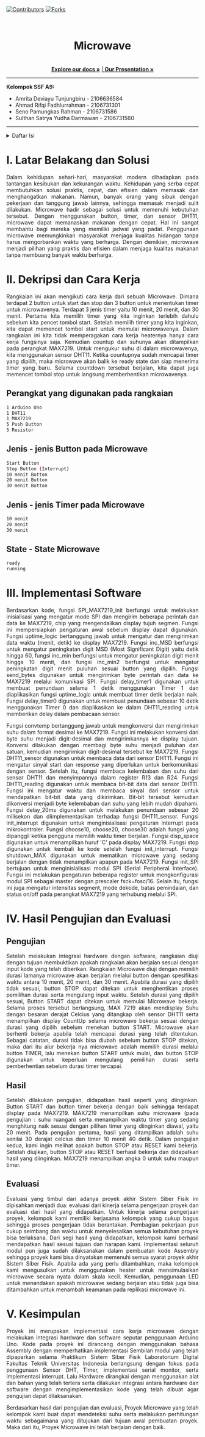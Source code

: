 [![Contributors][contributors-shield]][contributors-url]
[![Forks][forks-shield]][forks-url]

<!-- PROJECT LOGO -->
<br />
<div align="center">

  <h1 align="center">Microwave</h1>

  <p align="center">
    <br />
    <a href="https://docs.google.com/document/d/1hm8Lt8FwRerWbpJ2OE97XsNa6cO3VT7M3mVZjngSqH8/edit?usp=sharing"><strong>Explore our docs »</strong></a>
    <a href=""> | </a>
    <a href="https://www.canva.com/design/DAFjFzc3Epw/BtCf_STqrOJoeX49x1hR0A/edit?utm_content=DAFjFzc3Epw&utm_campaign=designshare&utm_medium=link2&utm_source=sharebutton"><strong>Our Presentation »</strong></a>
    <br />
  </p>
</div>

___
**Kelompok SSF A9:**
+ Amrita Deviayu Tunjungbiru	- 2106636584
+ Ahmad Rifqi Fadhlurrahman - 2106731301
+ Seno Pamungkas Rahman - 2106731586
+ Sulthan Satrya Yudha Darmawan - 2106731560
___

<!-- TABLE OF CONTENTS -->
<details>
  <summary>Daftar Isi</summary>
  <ol>
    <li><a href="#latar-belakang">Latar Belakang</a></li>
    <li><a href="#dekripsi-dan-cara-kerja">Dekripsi dan Cara Kerja</a></li>
    <li><a href="#perangkat-yang-digunakan-pada-rangkaian">Perangkat yang digunakan pada rangkaian</a></li>
    <li><a href="#jenis---jenis-button-pada-microwave">Jenis - jenis Button pada Microwave</a></li>
    <li><a href="#jenis---jenis-timer-pada-microwave">Jenis - jenis Timer pada Microwave</a></li>
    <li><a href="#state---state-microwave">State - State Microwave</a></li>
  </ol>
</details>

# I. Latar Belakang dan Solusi
<p align="justify">Dalam kehidupan sehari-hari, masyarakat modern dihadapkan pada tantangan kesibukan dan kekurangan waktu. Kehidupan yang serba cepat membutuhkan solusi praktis, cepat, dan efisien dalam memasak dan menghangatkan makanan. Namun, banyak orang yang sibuk dengan pekerjaan dan tanggung jawab lainnya, sehingga memasak menjadi sulit dilakukan. Microwave hadir sebagai solusi untuk memenuhi kebutuhan tersebut. Dengan menggunakan button, timer, dan sensor DHT11, microwave dapat memanaskan makanan dengan cepat. Hal ini sangat membantu bagi mereka yang memiliki jadwal yang padat. Penggunaan microwave memungkinkan masyarakat menjaga kualitas hidangan tanpa harus mengorbankan waktu yang berharga. Dengan demikian, microwave menjadi pilihan yang praktis dan efisien dalam menjaga kualitas makanan tanpa membuang banyak waktu berharga. 
</p>



# II. Dekripsi dan Cara Kerja
<p align="justify">Rangkaian ini akan mengikuti cara kerja dari sebuah Microwave. Dimana terdapat 2 button untuk start dan stop dan 3 button untuk menentukan timer untuk microwavenya. Terdapat 3 jenis timer yaitu 10 menit, 20 menit, dan 30 menit. Pertama kita memilih timer yang kita inginkan terlebih dahulu sebelum kita pencet tombol start. Setelah memilih timer yang kita inginkan, kita dapat memencet tombol start untuk memulai microwavenya. Dalam rangkaian ini kita tidak memperagakan cara kerja heaternya hanya cara kerja fungsinya saja. Kemudian countup dan suhunya akan ditampilkan pada perangkat MAX7219. Untuk mengukur suhu di dalam microwavenya, kita menggunakan sensor DHT11. Ketika countupnya sudah mencapai timer yang dipilih, maka microwave akan balik ke ready state dan siap menerima timer yang baru. Selama countdown tersebut berjalan, kita dapat juga memencet tombol stop untuk langsung memberhentikan microwavenya. 
</p>

 
## Perangkat yang digunakan pada rangkaian
```bash
1 Arduino Uno
1 DHT11
1 MAX7219
5 Push Button
5 Resistor
``` 

## Jenis - jenis Button pada Microwave
```bash
Start Button
Stop Button (Interrupt)
10 menit Button
20 menit Button
30 menit Button
```

## Jenis - jenis Timer pada Microwave
```bash
10 menit
20 menit
30 menit
```

## State - State Microwave
```bash
ready
running
```

# III. Implementasi Software
<p align="justify"> Berdasarkan kode, fungsi SPI_MAX7219_init berfungsi untuk melakukan inisialisasi yang mengatur mode SPI dan mengirim beberapa perintah dan data ke MAX7219, chip yang mengendalikan display tujuh segmen. Fungsi ini mempersiapkan pengaturan awal sebelum display dapat digunakan. Fungsi uptime_logic bertanggung jawab untuk mengatur dan mengirimkan data waktu (menit, detik) ke display MAX7219. Fungsi inc_MSD berfungsi untuk mengatur peningkatan digit MSD (Most Significant Digit) yaitu detik hingga 60, fungsi inc_min berfungsi untuk mengatur peningkatan digit menit hingga 10 menit, dan fungsi inc_min2 berfungsi untuk mengatur peningkatan digit menit puluhan sesuai button yang dipilih. Fungsi send_bytes digunakan untuk mengirimkan byte perintah dan data ke MAX7219 melalui komunikasi SPI. Fungsi delay_timer1 digunakan untuk membuat penundaan selama 1 detik menggunakan Timer 1 dan diaplikasikan fungsi uptime_logic untuk membuat timer detik berjalan naik. Fungsi delay_timer0 digunakan untuk membuat penundaan sebesar 10 detik menggunakan Timer 0 dan diaplikasikan ke dalam DHT11_reading untuk memberikan delay dalam pembacaan sensor. </p>
  
<p align="justify"> Fungsi convtemp bertanggung jawab untuk mengkonversi dan mengirimkan suhu dalam format desimal ke MAX7219. Fungsi ini melakukan konversi dari byte suhu menjadi digit-desimal dan mengirimkannya ke display tujuan. Konversi dilakukan dengan membagi byte suhu menjadi puluhan dan satuan, kemudian mengirimkan digit-desimal tersebut ke MAX7219. Fungsi DHT11_sensor digunakan untuk membaca data dari sensor DHT11. Fungsi ini mengatur sinyal start dan response yang diperlukan untuk berkomunikasi dengan sensor. Setelah itu, fungsi membaca kelembaban dan suhu dari sensor DHT11 dan menyimpannya dalam register R13 dan R24. Fungsi DHT11_reading digunakan untuk membaca bit-bit data dari sensor DHT11. Fungsi ini mengatur waktu dan membaca sinyal dari sensor untuk mendapatkan bit-bit data yang dikirimkan. Bit-bit tersebut kemudian dikonversi menjadi byte kelembaban dan suhu yang lebih mudah dipahami. Fungsi delay_20ms digunakan untuk melakukan penundaan sebesar 20 milisekon dan diimplementasikan terhadap fungsi DHT11_sensor. Fungsi init_interrupt digunakan untuk menginisialisasi pengaturan interrupt pada mikrokontroler. Fungsi choose10, choose20, choose30 adalah fungsi yang dipanggil ketika pengguna memilih waktu timer berjalan. Fungsi disp_space digunakan untuk menampilkan huruf 'C' pada display MAX7219. Fungsi stop digunakan untuk kembali ke kode setelah fungsi init_interrupt. Fungsi shutdown_MAX digunakan untuk mematikan microwave yang sedang berjalan dengan tidak menampilkan apapun pada MAX7219. Fungsi init_SPI bertujuan untuk menginisialisasi modul SPI (Serial Peripheral Interface). Fungsi ini melakukan pengaturan beberapa register untuk mengkonfigurasi modul SPI sebagai master dengan prescaler fsck=fosc/16. Selain itu, fungsi ini juga mengatur intensitas segment, mode dekode, batas pemindaian, dan status on/off pada perangkat MAX7219 yang terhubung melalui SPI. </p>

# IV. Hasil Pengujian dan Evaluasi
## Pengujian
<p align="justify"> Setelah melakukan integrasi hardware dengan software, rangkaian diuji dengan tujuan membuktikan apakah rangkaian akan berjalan sesuai dengan input kode yang telah diberikan. Rangkaian Microwave diuji dengan memilih durasi lamanya microwave akan berjalan melalui button dengan spesifikasi waktu antara 10 menit, 20 menit, dan 30 menit. Apabila durasi yang dipilih tidak sesuai, button STOP dapat ditekan untuk menghentikan proses pemilihan durasi serta mengulang input waktu. Setelah durasi yang dipilih sesuai, Button START dapat ditekan untuk memulai Microwave bekerja. Selama proses tersebut berlangsung, MAX 7219 akan mendisplay Suhu dengan besaran derajat Celcius yang ditangkap oleh sensor DHT11 serta menampilkan display CountUp selama microwave bekerja sesuai dengan durasi yang dipilih sebelum menekan button START. Microwave akan berhenti bekerja apabila telah mencapai durasi yang telah ditentukan. Sebagai catatan, durasi tidak bisa diubah sebelum button STOP ditekan, maka dari itu alur bekerja nya microwave adalah memilih durasi melalui button TIMER, lalu menekan button START untuk mulai, dan button STOP digunakan untuk keperluan mengulang pemilihan durasi serta pemberhentian sebelum durasi timer tercapai.
</p>

## Hasil
<p align="justify">
Setelah dilakukan pengujian, didapatkan hasil seperti yang diinginkan. Button START dan button timer bekerja dengan baik sehingga terdapat display pada MAX7219. MAX7219 menampilkan suhu microwave (pada pengujian : suhu ruangan) serta menampilkan waktu timer yang sedang menghitung naik sesuai dengan pilihan timer yang diinginkan diawal, yaitu 20 menit. Pada pengujian pertama, hasil yang ditampilkan adalah suhu senilai 30 derajat celcius dan timer 10 menit 40 detik. Dalam pengujian kedua, kami ingin melihat apakah button STOP atau RESET kami bekerja. Setelah diujikan, button STOP atau RESET berhasil bekerja dan didapatkan hasil yang diinginkan. MAX7219 menampilkan angka 0 untuk suhu maupun timer.
</p>

## Evaluasi
<p align="justify">
Evaluasi yang timbul dari adanya proyek akhir Sistem Siber Fisik ini dipisahkan menjadi dua: evaluasi dari kinerja selama pengerjaan proyek dan evaluasi dari hasil yang didapatkan. Untuk kinerja selama pengerjaan proyek, kelompok kami memiliki kerjasama kelompok yang cukup bagus sehingga proses pengerjaan tidak berantakan. Pembagian pekerjaan pun cukup seimbang dan waktu untuk menyelesaikan semua kebutuhan proyek bisa terlaksana. Dari segi hasil yang didapatkan, kelompok kami berhasil mendapatkan hasil sesuai tujuan dan harapan kami. Implementasi seluruh modul pun juga sudah dilaksanakan dalam pembuatan kode Assembly sehingga proyek kami bisa dinyatakan memenuhi semua syarat proyek akhir Sistem Siber Fisik. Apabila ada yang perlu ditambahkan, maka kelompok kami mengusulkan untuk menggunakan heater untuk mensimulasikan microwave secara nyata dalam skala kecil. Kemudian, penggunaan LED untuk menandakan apakah microwave sedang berjalan atau tidak juga bisa ditambahkan untuk menambah keamanan pada replikasi microwave ini.
</p>

# V. Kesimpulan
<p align="justify"> Proyek ini merupakan implementasi cara kerja microwave dengan melakukan integrasi hardware dan software seputar penggunaan Arduino Uno. Kode pada proyek ini dirancang dengan menggunakan bahasa Assembly dengan memperhatikan implementasi Sembilan modul yang telah dipaparkan selama Praktikum Sistem Siber Fisik Laboratorium Digital Fakultas Teknik Universitas Indonesia berlangsung dengan fokus pada penggunaan Sensor DHT, Timer, implementasi serial monitor, serta implementasi interrupt. Lalu Hardware dirangkai dengan menggunakan alat dan bahan  yang telah tertera serta dilakukan integrasi antara hardware dan software dengan mengimplementasikan kode yang telah dibuat agar pengujian dapat dilaksanakan.</p>
<p align="justify"> 
Berdasarkan hasil dari pengujian dan evaluasi, Proyek Microwave yang telah kelompok kami buat dapat mendeteksi suhu serta melakukan perhitungan waktu sebagaimana yang ditujukan dari tujuan awal pembuatan proyek. Maka dari itu, Proyek Microwave ini telah berjalan dengan baik. 
</p>



<!-- MARKDOWN LINKS & IMAGES -->
  [contributors-shield]: https://img.shields.io/github/contributors/othneildrew/Best-README-Template.svg?style=for-the-badge
  [contributors-url]: https://github.com/rroiii/Electronic-Vault-Lock/graphs/contributors
  [forks-shield]: https://img.shields.io/github/forks/othneildrew/Best-README-Template.svg?style=for-the-badge
  [forks-url]: https://github.com/rroiii/Electronic-Vault-Lock/network/members
  
